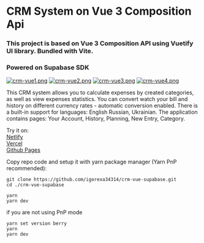 # CRM System on Vue 3 Composition Api

### This project is based on Vue 3 Composition API using Vuetify UI library. Bundled with Vite. 
### Powered on Supabase SDK

[![crm-vue1.png](https://i.postimg.cc/XJDNFm8H/crm-vue.png)](https://postimg.cc/8JMVgyxM)
[![crm-vue2.png](https://i.postimg.cc/ryB0PR1h/crm-vue.png)](https://postimg.cc/kDygV4h8)
[![crm-vue3.png](https://i.postimg.cc/pXQTcGXT/crm-vue.png)](https://postimg.cc/LnX2nVPK)
[![crm-vue4.png](https://i.postimg.cc/MGLKfgts/crm-vue.png)](https://postimg.cc/kVxdk108)

This CRM system allows you to calculate expenses by created categories, as well as view expenses statistics. You can convert watch your bill and history on different currency rates - automatic conversion enabled. There is a built-in support for languages: English Russian, Ukrainian.
The application contains pages: Your Account, History, Planning, New Entry, Category.

Try it on:\
[Netlify](https://crm-vue-supabase-igorexa34314.netlify.app "CRM Vue")\
[Vercel](https://crm-vue-supabase.vercel.app "CRM Vue")\
[Github Pages](https://igorexa34314.github.io/crm-vue-supabase "CRM Vue")


Copy repo code and setup it with yarn package manager (Yarn PnP recommended):
```
git clone https://github.com/igorexa34314/crm-vue-supabase.git
cd ./crm-vue-supabase
```
```
yarn
yarn dev
```  

if you are not using PnP mode
```
yarn set version berry
yarn
yarn dev
```  